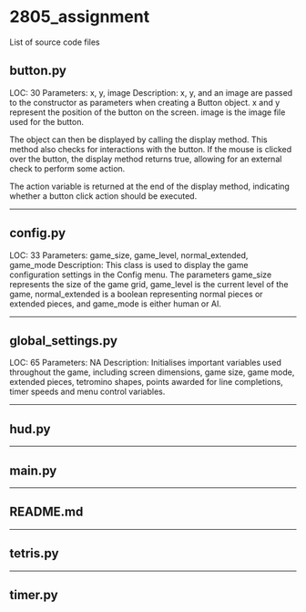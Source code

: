 # 2805_assignment

List of source code files

## button.py
LOC: 30
Parameters: x, y, image
Description: x, y, and an image are passed to the constructor as parameters when creating a Button object.
x and y represent the position of the button on the screen.
image is the image file used for the button.

The object can then be displayed by calling the display method. This method also checks for interactions with the 
button. If the mouse is clicked over the button, the display method returns true, allowing for an external check to 
perform some action.

The action variable is returned at the end of the display method, indicating whether a button click action should be 
executed.

--------------------------

## config.py
LOC: 33
Parameters: game_size, game_level, normal_extended, game_mode
Description: This class is used to display the game configuration settings in the Config menu. The parameters game_size
represents the size of the game grid, game_level is the current level of the game, normal_extended is a boolean 
representing normal pieces or extended pieces, and game_mode is either human or AI.

--------------------------

## global_settings.py
LOC: 65
Parameters: NA
Description: Initialises important variables used throughout the game, including screen dimensions, game size, 
game mode, extended pieces, tetromino shapes, points awarded for line completions, timer speeds and menu control 
variables.

--------------------------
## hud.py

--------------------------
## main.py

--------------------------
## README.md

--------------------------
## tetris.py

--------------------------
## timer.py